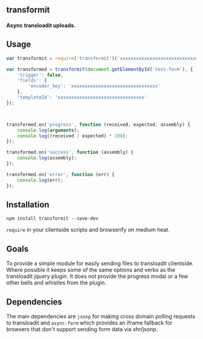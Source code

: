 ## transformit
#### Async transloadit uploads.

## Usage

```js
var transformit = require('transformit')('xxxxxxxxxxxxxxxxxxxxxxxxxxxxxxxx'); // Transloadit Key

var transformed = transformit(document.getElementById('test-form'), {
    'trigger': false,
    'fields': {
        'encoder_key': 'xxxxxxxxxxxxxxxxxxxxxxxxxxxxxxxx'
    },
    'templateId': 'xxxxxxxxxxxxxxxxxxxxxxxxxxxxxxxx'
});



transformed.on('progress', function (received, expected, assembly) {
    console.log(arguments);
    console.log((received / expected) * 100);
});

transformed.on('success', function (assembly) {
    console.log(assembly);
});

transformed.on('error', function (err) {
    console.log(err);
});
```

## Installation

```
npm install transformit --save-dev
```

`require` in your clientside scripts and browserify on medium heat.

## Goals

To provide a simple module for easily sending files to transloadit clientside. Where possible it keeps some 
of the same options and verbs as the transloadit jquery plugin. It does not provide the progress modal or a 
few other bells and whistles from the plugin.

## Dependencies

The main dependencies are `jsonp` for making cross domain polling requests to transloadit and `async-form` which 
provides an iframe fallback for browsers that don't support sending form data via xhr/jsonp.
